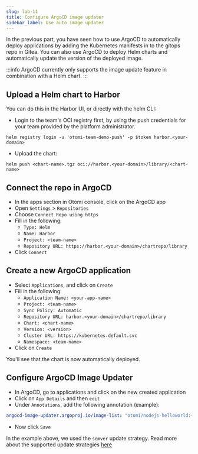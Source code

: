 ```yaml
---
slug: lab-11
title: Configure ArgoCD image updater
sidebar_label: Use auto image updater
---
```


In the previous part, you have seen how to use ArgoCD to automatically deploy applications by adding the Kubernetes manifests in to the gitops repo in Gitea. You can also use ArgoCD to deploy Helm charts and automatically update the version of the deployed image.

:::info
ArgoCD currently only supports the image update feature in combination with a Helm chart.
:::

## Upload a Helm chart to Harbor

You can do this in the Harbor UI, or directly with the helm CLI:

- Login to the team's OCI registry first, by using the push credentials for your team provided by the platform administrator.

```
helm registry login -u 'otomi-team-demo-push' -p $token harbor.<your-domain>
```

- Upload the chart:

```
helm push <chart-name>.tgz oci://harbor.<your-domain>/library/<chart-name>
```

## Connect the repo in ArgoCD

- In the apps section in Otomi console, click on the ArgoCD app
- Open `Settings` > `Repositories`
- Choose `Connect Repo using https`
- Fill in the following:
   - `Type: Helm`
   - `Name: Harbor`
   - `Project: <team-name>`
   - `Repository URL: https://harbor.<your-domain>/chartrepo/library`
- Click `Connect`

## Create a new ArgoCD application

- Select `Applications`, and click on `Create`
- Fill in the following:
   - `Application Name: <your-app-name>`
   - `Project: <team-name>`
   - `Sync Policy: Automatic`
   - `Repository URL: harbor.<your-domain>/chartrepo/library`
   - `Chart: <chart-name>`
   - `Version: <version>`
   - `Cluster URL: https://kubernetes.default.svc`
   - `Namespace: <team-name>`
- Click on `Create`

You'll see that the chart is now automatically deployed.

## Configure ArgoCD Image Updater

- In ArgoCD, go to applications and click on the new created application
- Click on `App Details` and then `edit`
- Under `Annotations`, add the following annotation (example):

```yaml
argocd-image-updater.argoproj.io/image-list: "otomi/nodejs-helloworld:~1.2"
```

- Now click `Save`

In the example above, we used the `semver` update strategy. Read more about the supported update strategies [here](https://argocd-image-updater.readthedocs.io/en/stable/basics/update-strategies/)

